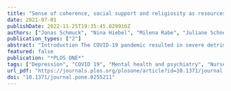 ```yaml
---
title: "Sense of coherence, social support and religiosity as resources for medical personnel during the COVID-19 pandemic: A web-based survey among 4324 health care workers within the German Network University Medicine"
date: 2021-07-01
publishDate: 2022-11-25T19:35:45.029916Z
authors: ["Jonas Schmuck", "Nina Hiebel", "Milena Rabe", "Juliane Schneider", "Yesim Erim", "Eva Morawa", "Lucia Jerg-Bretzke", "Petra Beschoner", "Christian Albus", "Julian Hannemann", "Kerstin Weidner", "Susann Steudte-Schmiedgen", "Lukas Radbruch", "Holger Brunsch", "Franziska Geiser"]
publication_types: ["2"]
abstract: "Introduction The COVID-19 pandemic resulted in severe detrimental effects on the mental well-being of health care workers (HCW). Consequently, there has been a need to identify health-promoting resources in order to mitigate the psychological impact of the pandemic on HCW. Objective Our objective was to investigate the association of sense of coherence (SOC), social support and religiosity with self-reported mental symptoms and increase of subjective burden during the COVID-19 pandemic in HCW. Methods Our sample comprised 4324 HCW of four professions (physicians, nurses, medical technical assistants (MTA) and pastoral workers) who completed an online survey from 20 April to 5 July 2020. Health-promoting resources were assessed using the Sense of Coherence Scale Short Form (SOC-3), the ENRICHD Social Support Inventory (ESSI) and one item on religiosity derived from the Scale of Transpersonal Trust (TPV). Anxiety and depression symptoms were measured with the PHQ-2 and GAD-2. The increase of subjective burden due to the pandemic was assessed as the retrospective difference between burden during the pandemic and before the pandemic. Results In multiple regressions, higher SOC was strongly associated with fewer anxiety and depression symptoms. Higher social support was also related to less severe mental symptoms, but with a smaller effect size, while religiosity showed minimal to no correlation with anxiety or depression. In professional group analysis, SOC was negatively associated with mental symptoms in all groups, while social support only correlated significantly with mental health outcomes in physicians and MTA. In the total sample and among subgroups, an increase of subjective burden was meaningfully associated only with a weaker SOC. Conclusion Perceived social support and especially higher SOC appeared to be beneficial for mental health of HCW during the COVID-19 pandemic. However, the different importance of the resources in the respective occupations requires further research to identify possible reasons."
featured: false
publication: "*PLOS ONE*"
tags: ["Depression", "COVID 19", "Mental health and psychiatry", "Nurses", "Pandemics", "Physicians", "Professions", "Religion"]
url_pdf: "https://journals.plos.org/plosone/article?id=10.1371/journal.pone.0255211"
doi: "10.1371/journal.pone.0255211"
---
```


